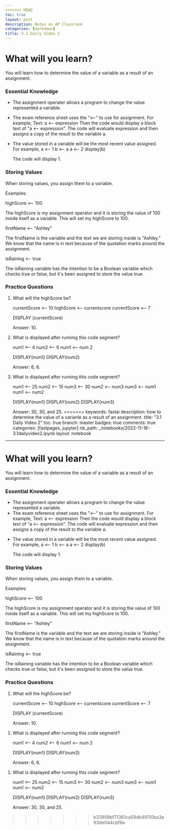```yaml
---
<<<<<<< HEAD
toc: true
layout: post
description: Notes on AP Classroom
categories: [markdown]
title: 3.1 Daily Video 2
---
```


# What will **you** learn?

You will learn how to determine the value of a variable as a result of an assignment.

### Essential Knowledge

- The assignment operater allows a program to change the value represented  a variable. 
- The exam reference sheet uses the "⟵" to use for assignment. For example,
    Text: a ⟵ expression
    Then the code would display a block text of "a ⟵ expression". The code will evaluate expression and then assigns a copy of the result to the variable a. 
- The value stored in a variable will be the most recent value assigned. For example,
    a ⟵ 1
    b ⟵ a
    a ⟵ 2
    display(b)

    The code will display 1. 


### Storing Values

When storing values, you assign them to a variable. 

Examples: 

highScore ⟵ 100

The highScore is my assignment operator and it is storing the value of 100 inside itself as a variable. This will set my highScore to 100. 

firstName ⟵ "Ashley"

The firstName is the variable and the text we are storing inside is "Ashley." We know that the name is in text because of the quotation marks around the assignment.

isRaining ⟵ true

The isRaining variable has the intention to be a Boolean variable which checks true or false, but it's been assigned to store the value true.

### Practice Questions

1. What will the highScore be?
   
   currentScore ⟵ 10
   highScore ⟵ currentscore
   currentScore ⟵ 7

   DISPLAY (currentScore)

   Answer: 10.


2. What is displayed after running this code segment?

   num1 ⟵ 4
   num2 ⟵ 6
   num1 ⟵ num 2

   DISPLAY(num1)
   DISPLAY(num2)

   Answer: 6, 6.


3. What is displayed after running this code segment?

   num1 ⟵ 25
   num2 ⟵ 15 
   num3 ⟵ 30
   num2 ⟵ num3
   num3 ⟵ num1
   num1 ⟵ num2
    
   DISPLAY(num1)
   DISPLAY(num2)
   DISPLAY(num3)

   Answer: 30, 30, and 25. 
=======
keywords: fastai
description: how to determine the value of a varianle as a result of an assignment.
title: "3.1 Daily Video 2"
toc: true
branch: master
badges: true
comments: true
categories: [fastpages, jupyter]
nb_path: _notebooks/2022-11-16-3.1dailyvideo2.ipynb
layout: notebook
---

<!--
#################################################
### THIS FILE WAS AUTOGENERATED! DO NOT EDIT! ###
#################################################
# file to edit: _notebooks/2022-11-16-3.1dailyvideo2.ipynb
-->

<div class="container" id="notebook-container">
        
<div class="cell border-box-sizing text_cell rendered"><div class="inner_cell">
<div class="text_cell_render border-box-sizing rendered_html">
<h1 id="What-will-you-learn?">What will <strong>you</strong> learn?<a class="anchor-link" href="#What-will-you-learn?"> </a></h1><p>You will learn how to determine the value of a variable as a result of an assignment.</p>
<h3 id="Essential-Knowledge">Essential Knowledge<a class="anchor-link" href="#Essential-Knowledge"> </a></h3><ul>
<li>The assignment operater allows a program to change the value represented  a variable. </li>
<li>The exam reference sheet uses the "⟵" to use for assignment. For example,
  Text: a ⟵ expression
  Then the code would display a block text of "a ⟵ expression". The code will evaluate expression and then assigns a copy of the result to the variable a. </li>
<li><p>The value stored in a variable will be the most recent value assigned. For example,
  a ⟵ 1
  b ⟵ a
  a ⟵ 2
  display(b)</p>
<p>The code will display 1.</p>
</li>
</ul>
<h3 id="Storing-Values">Storing Values<a class="anchor-link" href="#Storing-Values"> </a></h3><p>When storing values, you assign them to a variable.</p>
<p>Examples:</p>
<p>highScore ⟵ 100</p>
<p>The highScore is my assignment operator and it is storing the value of 100 inside itself as a variable. This will set my highScore to 100.</p>
<p>firstName ⟵ "Ashley"</p>
<p>The firstName is the variable and the text we are storing inside is "Ashley." We know that the name is in text because of the quotation marks around the assignment.</p>
<p>isRaining ⟵ true</p>
<p>The isRaining variable has the intention to be a Boolean variable which checks true or false, but it's been assigned to store the value true.</p>
<h3 id="Practice-Questions">Practice Questions<a class="anchor-link" href="#Practice-Questions"> </a></h3><ol>
<li><p>What will the highScore be?</p>
<p>currentScore ⟵ 10
highScore ⟵ currentscore
currentScore ⟵ 7</p>
<p>DISPLAY (currentScore)</p>
<p>Answer: 10.</p>
</li>
</ol>
<ol>
<li><p>What is displayed after running this code segment?</p>
<p>num1 ⟵ 4
num2 ⟵ 6
num1 ⟵ num 2</p>
<p>DISPLAY(num1)
DISPLAY(num2)</p>
<p>Answer: 6, 6.</p>
</li>
</ol>
<ol>
<li><p>What is displayed after running this code segment?</p>
<p>num1 ⟵ 25
num2 ⟵ 15 
num3 ⟵ 30
num2 ⟵ num3
num3 ⟵ num1
num1 ⟵ num2</p>
<p>DISPLAY(num1)
DISPLAY(num2)
DISPLAY(num3)</p>
<p>Answer: 30, 30, and 25.</p>
</li>
</ol>

</div>
</div>
</div>
</div>
 

>>>>>>> b33958bf71361ca59db46110ba3a93de044cbf9e
